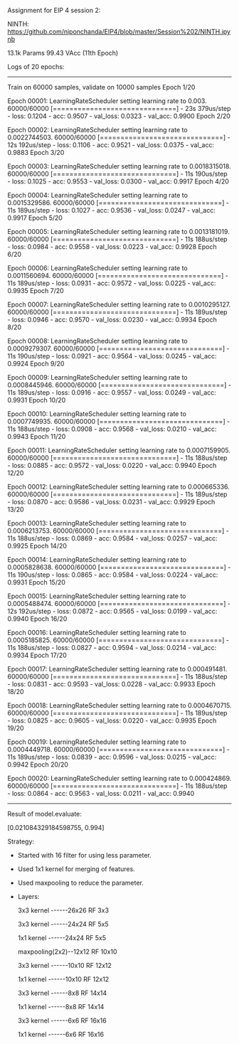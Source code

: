 Assignment for EIP 4 session 2:

NINTH: https://github.com/niponchanda/EIP4/blob/master/Session%202/NINTH.ipynb

13.1k Params
99.43 VAcc (11th Epoch)

Logs of 20 epochs:
****************************************************************
Train on 60000 samples, validate on 10000 samples
Epoch 1/20

Epoch 00001: LearningRateScheduler setting learning rate to 0.003.
60000/60000 [==============================] - 23s 379us/step - loss: 0.1204 - acc: 0.9507 - val_loss: 0.0323 - val_acc: 0.9900
Epoch 2/20

Epoch 00002: LearningRateScheduler setting learning rate to 0.0022744503.
60000/60000 [==============================] - 12s 192us/step - loss: 0.1106 - acc: 0.9521 - val_loss: 0.0375 - val_acc: 0.9883
Epoch 3/20

Epoch 00003: LearningRateScheduler setting learning rate to 0.0018315018.
60000/60000 [==============================] - 11s 190us/step - loss: 0.1025 - acc: 0.9553 - val_loss: 0.0300 - val_acc: 0.9917
Epoch 4/20

Epoch 00004: LearningRateScheduler setting learning rate to 0.0015329586.
60000/60000 [==============================] - 11s 189us/step - loss: 0.1027 - acc: 0.9536 - val_loss: 0.0247 - val_acc: 0.9917
Epoch 5/20

Epoch 00005: LearningRateScheduler setting learning rate to 0.0013181019.
60000/60000 [==============================] - 11s 188us/step - loss: 0.0984 - acc: 0.9558 - val_loss: 0.0223 - val_acc: 0.9928
Epoch 6/20

Epoch 00006: LearningRateScheduler setting learning rate to 0.0011560694.
60000/60000 [==============================] - 11s 189us/step - loss: 0.0931 - acc: 0.9572 - val_loss: 0.0225 - val_acc: 0.9935
Epoch 7/20

Epoch 00007: LearningRateScheduler setting learning rate to 0.0010295127.
60000/60000 [==============================] - 11s 189us/step - loss: 0.0946 - acc: 0.9570 - val_loss: 0.0230 - val_acc: 0.9934
Epoch 8/20

Epoch 00008: LearningRateScheduler setting learning rate to 0.0009279307.
60000/60000 [==============================] - 11s 190us/step - loss: 0.0921 - acc: 0.9564 - val_loss: 0.0245 - val_acc: 0.9924
Epoch 9/20

Epoch 00009: LearningRateScheduler setting learning rate to 0.0008445946.
60000/60000 [==============================] - 11s 189us/step - loss: 0.0916 - acc: 0.9557 - val_loss: 0.0249 - val_acc: 0.9931
Epoch 10/20

Epoch 00010: LearningRateScheduler setting learning rate to 0.0007749935.
60000/60000 [==============================] - 11s 188us/step - loss: 0.0908 - acc: 0.9568 - val_loss: 0.0210 - val_acc: 0.9943
Epoch 11/20

Epoch 00011: LearningRateScheduler setting learning rate to 0.0007159905.
60000/60000 [==============================] - 11s 188us/step - loss: 0.0885 - acc: 0.9572 - val_loss: 0.0220 - val_acc: 0.9940
Epoch 12/20

Epoch 00012: LearningRateScheduler setting learning rate to 0.000665336.
60000/60000 [==============================] - 11s 189us/step - loss: 0.0870 - acc: 0.9586 - val_loss: 0.0231 - val_acc: 0.9929
Epoch 13/20

Epoch 00013: LearningRateScheduler setting learning rate to 0.0006213753.
60000/60000 [==============================] - 11s 188us/step - loss: 0.0869 - acc: 0.9584 - val_loss: 0.0257 - val_acc: 0.9925
Epoch 14/20

Epoch 00014: LearningRateScheduler setting learning rate to 0.0005828638.
60000/60000 [==============================] - 11s 190us/step - loss: 0.0865 - acc: 0.9584 - val_loss: 0.0224 - val_acc: 0.9931
Epoch 15/20

Epoch 00015: LearningRateScheduler setting learning rate to 0.0005488474.
60000/60000 [==============================] - 12s 192us/step - loss: 0.0872 - acc: 0.9565 - val_loss: 0.0199 - val_acc: 0.9940
Epoch 16/20

Epoch 00016: LearningRateScheduler setting learning rate to 0.0005185825.
60000/60000 [==============================] - 11s 188us/step - loss: 0.0827 - acc: 0.9594 - val_loss: 0.0214 - val_acc: 0.9934
Epoch 17/20

Epoch 00017: LearningRateScheduler setting learning rate to 0.000491481.
60000/60000 [==============================] - 11s 188us/step - loss: 0.0831 - acc: 0.9593 - val_loss: 0.0228 - val_acc: 0.9933
Epoch 18/20

Epoch 00018: LearningRateScheduler setting learning rate to 0.0004670715.
60000/60000 [==============================] - 11s 189us/step - loss: 0.0825 - acc: 0.9605 - val_loss: 0.0220 - val_acc: 0.9935
Epoch 19/20

Epoch 00019: LearningRateScheduler setting learning rate to 0.0004449718.
60000/60000 [==============================] - 11s 189us/step - loss: 0.0839 - acc: 0.9596 - val_loss: 0.0215 - val_acc: 0.9942
Epoch 20/20

Epoch 00020: LearningRateScheduler setting learning rate to 0.000424869.
60000/60000 [==============================] - 11s 188us/step - loss: 0.0864 - acc: 0.9563 - val_loss: 0.0211 - val_acc: 0.9940
***********************************************************************

Result of model.evaluate:

[0.021084329184598755, 0.994]

Strategy:

- Started with 16 filter for using less parameter.

- Used 1x1 kernel for merging of features.

- Used maxpooling to reduce the parameter.

-  Layers:

   3x3 kernel ------26x26 RF 3x3
   
   3x3 kernel ------24x24 RF 5x5
   
   1x1 kernel ------24x24 RF 5x5
   
   maxpooling(2x2)--12x12 RF 10x10
   
   3x3 kernel ------10x10 RF 12x12
   
   1x1 kernel ------10x10 RF 12x12
   
   3x3 kernel ------8x8   RF 14x14
   
   1x1 kernel ------8x8   RF 14x14
   
   3x3 kernel ------6x6   RF 16x16
   
   1x1 kernel ------6x6   RF 16x16



 
